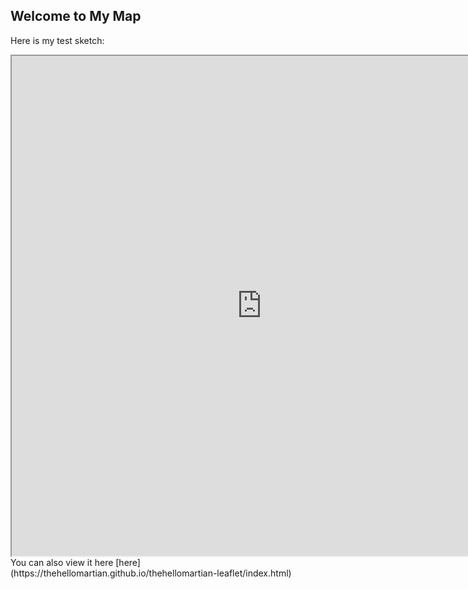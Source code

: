 ## Welcome to My Map
Here is my test sketch: 
<iframe  src="https://thehellomartian.github.io/thehellomartian-leaflet/index.html" height="800" width="800"></iframe>
You can also view it here [here](https://thehellomartian.github.io/thehellomartian-leaflet/index.html)
